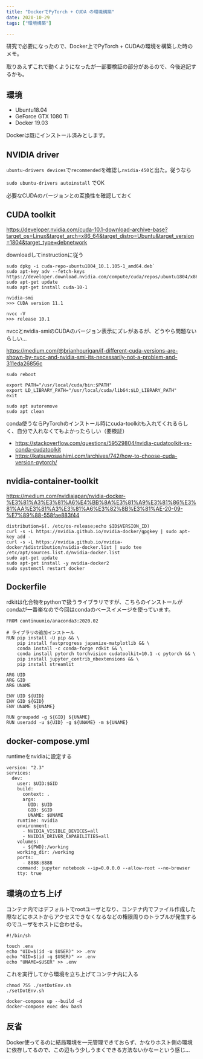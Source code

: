 ```yaml
---
title: "DockerでPyTorch + CUDA の環境構築"
date: 2020-10-29
tags: ["環境構築"]

---
```

研究で必要になったので、Docker上でPyTorch + CUDAの環境を構築した時のメモ。

取りあえずこれで動くようになったが一部要検証の部分があるので、今後追記するかも。

## 環境
- Ubuntu18.04
- GeForce GTX 1080 Ti
- Docker 19.03

Dockerは既にインストール済みとします。

## NVIDIA driver
`ubuntu-drivers devices`で`recommended`を確認し`nvidia-450`と出た。従うなら

`sudo ubuntu-drivers autoinstall`
でOK

必要なCUDAのバージョンとの互換性を確認しておく

## CUDA toolkit
https://developer.nvidia.com/cuda-10.1-download-archive-base?target_os=Linux&target_arch=x86_64&target_distro=Ubuntu&target_version=1804&target_type=debnetwork

downloadしてinstructionに従う

```
sudo dpkg -i cuda-repo-ubuntu1804_10.1.105-1_amd64.deb`
sudo apt-key adv --fetch-keys https://developer.download.nvidia.com/compute/cuda/repos/ubuntu1804/x86_64/7fa2af80.pub
sudo apt-get update
sudo apt-get install cuda-10-1
```

```
nvidia-smi
>>> CUDA version 11.1

nvcc -V
>>> release 10.1
```
nvccとnvidia-smiのCUDAのバージョン表示にズレがあるが、どうやら問題ないらしい...

https://medium.com/@brianhourigan/if-different-cuda-versions-are-shown-by-nvcc-and-nvidia-smi-its-necessarily-not-a-problem-and-311eda26856c

```
sudo reboot

export PATH="/usr/local/cuda/bin:$PATH"
export LD_LIBRARY_PATH="/usr/local/cuda/lib64:$LD_LIBRARY_PATH"
exit

sudo apt autoremove
sudo apt clean

```

conda使うならPyTorchのインストール時にcuda-toolkitも入れてくれるらしく、自分で入れなくてもよかったらしい（要検証）

- https://stackoverflow.com/questions/59529804/nvidia-cudatoolkit-vs-conda-cudatoolkit
- https://katsuwosashimi.com/archives/742/how-to-choose-cuda-version-pytorch/

## nvidia-container-toolkit

https://medium.com/nvidiajapan/nvidia-docker-%E3%81%A3%E3%81%A6%E4%BB%8A%E3%81%A9%E3%81%86%E3%81%AA%E3%81%A3%E3%81%A6%E3%82%8B%E3%81%AE-20-09-%E7%89%88-558fae883f44
```
distribution=$(. /etc/os-release;echo $ID$VERSION_ID)
curl -s -L https://nvidia.github.io/nvidia-docker/gpgkey | sudo apt-key add -
curl -s -L https://nvidia.github.io/nvidia-docker/$distribution/nvidia-docker.list | sudo tee /etc/apt/sources.list.d/nvidia-docker.list
sudo apt-get update
sudo apt-get install -y nvidia-docker2
sudo systemctl restart docker
```

## Dockerfile
rdkitは化合物をpythonで扱うライブラリですが、こちらのインストールがcondaが一番楽なので今回はcondaのベースイメージを使っています。
```
FROM continuumio/anaconda3:2020.02

# ライブラリの追加インストール
RUN pip install -U pip && \
    pip install fastprogress japanize-matplotlib && \
    conda install -c conda-forge rdkit && \
    conda install pytorch torchvision cudatoolkit=10.1 -c pytorch && \
    pip install jupyter_contrib_nbextensions && \
    pip install streamlit

ARG UID
ARG GID
ARG UNAME

ENV UID ${UID}
ENV GID ${GID}
ENV UNAME ${UNAME}

RUN groupadd -g ${GID} ${UNAME}
RUN useradd -u ${UID} -g ${UNAME} -m ${UNAME}
```
## docker-compose.yml
runtimeをnvidiaに設定する
```
version: "2.3"
services:
  dev:
    user: $UID:$GID
    build:
      context: .
      args:
        UID: $UID
        GID: $GID
        UNAME: $UNAME
    runtime: nvidia
    environment:
      - NVIDIA_VISIBLE_DEVICES=all
      - NVIDIA_DRIVER_CAPABILITIES=all
    volumes:
      - ${PWD}:/working
    working_dir: /working
    ports:
      - 8888:8888
    command: jupyter notebook --ip=0.0.0.0 --allow-root --no-browser
    tty: true
```

## 環境の立ち上げ
コンテナ内ではデフォルトでrootユーザとなり、コンテナ内でファイル作成した際などにホストからアクセスできなくなるなどの権限周りのトラブルが発生するのでユーザをホストに合わせる。

```
#!/bin/sh

touch .env
echo "UID=$(id -u $USER)" >> .env
echo "GID=$(id -g $USER)" >> .env
echo "UNAME=$USER" >> .env
```

これを実行してから環境を立ち上げてコンテナ内に入る

```
chmod 755 ./setDotEnv.sh
./setDotEnv.sh

docker-compose up --build -d
docker-compose exec dev bash
```

## 反省
Docker使ってるのに結局環境を一元管理できておらず、かなりホスト側の環境に依存してるので、この辺もう少しうまくできる方法ないかなーという感じ...